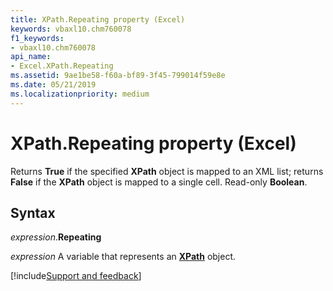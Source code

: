```yaml
---
title: XPath.Repeating property (Excel)
keywords: vbaxl10.chm760078
f1_keywords:
- vbaxl10.chm760078
api_name:
- Excel.XPath.Repeating
ms.assetid: 9ae1be58-f60a-bf89-3f45-799014f59e8e
ms.date: 05/21/2019
ms.localizationpriority: medium
---
```



# XPath.Repeating property (Excel)

Returns **True** if the specified **XPath** object is mapped to an XML list; returns **False** if the **XPath** object is mapped to a single cell. Read-only **Boolean**.


## Syntax

_expression_.**Repeating**

_expression_ A variable that represents an **[XPath](Excel.XPath.md)** object.




[!include[Support and feedback](~/includes/feedback-boilerplate.md)]